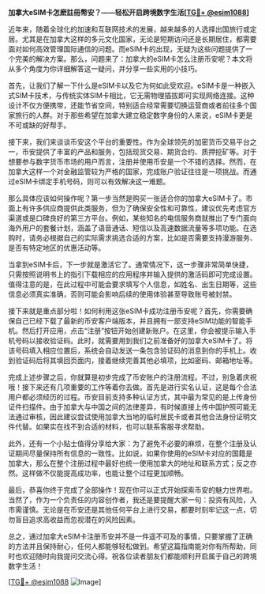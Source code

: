 **加拿大eSIM卡怎麽註冊幣安？——轻松开启跨境数字生活[[TG💪+ @esim1088](https://t.me/s/esim1088)]**

近年来，随着全球化的加速和互联网技术的发展，越来越多的人选择出国旅行或定居。尤其是在加拿大这样的多元文化国家，无论是短期访问还是长期居住，都需要面对如何高效管理国际通信的问题。而eSIM卡的出现，无疑为这些问题提供了一个完美的解决方案。那么，问题来了：加拿大的eSIM卡怎么注册币安呢？本文将从多个角度为你详细解答这一疑问，并分享一些实用的小技巧。

首先，让我们了解一下什么是eSIM卡以及它为何如此受欢迎。eSIM卡是一种嵌入式SIM卡技术，与传统实体SIM卡相比，它无需物理插拔即可实现网络连接。这种设计不仅方便携带，还能节省空间，特别适合经常需要切换运营商或者前往多个国家旅行的人群。对于那些希望在加拿大建立稳定数字身份的人来说，eSIM卡更是不可或缺的好帮手。

接下来，我们来谈谈币安这个平台的重要性。作为全球领先的加密货币交易平台之一，币安提供了丰富的产品和服务，包括现货交易、期货合约、质押挖矿等。对于想要参与数字货币市场的用户而言，注册并使用币安是一个不错的选择。然而，在加拿大这样一个对金融监管较为严格的国家，完成账户验证往往是一项挑战。而通过eSIM卡绑定手机号码，则可以有效解决这一难题。

那么具体应该如何操作呢？第一步当然是购买一张适合你的加拿大eSIM卡了。市面上有许多供应商提供此类服务，但为了确保安全性和可靠性，建议优先考虑官方渠道或是口碑良好的第三方平台。例如，某些知名的电信服务商就推出了专门面向海外用户的套餐计划，涵盖了语音通话、短信以及高速数据流量等多项功能。在选购时，请务必根据自己的实际需求挑选合适的方案，比如是否需要支持漫游服务、是否有特定地区的优惠活动等。

当拿到eSIM卡后，下一步就是激活它了。通常情况下，这一步骤非常简单快捷，只需按照说明书上的指引下载相应的应用程序并输入提供的激活码即可完成设置。值得注意的是，在此过程中可能会要求填写个人信息，如姓名、出生日期等，这些信息必须真实准确，否则可能会影响后续的使用体验甚至导致账号被封禁。

接下来就是重点部分啦！如何利用这张eSIM卡成功注册币安呢？首先，你需要确保自己已经下载了最新的币安客户端版本，并且拥有一部支持eSIM功能的智能手机。然后打开应用，点击“注册”按钮开始创建新账户。在这里，你会被提示输入手机号码以接收验证码。此时，就需要用到我们之前准备好的加拿大eSIM卡了。将该号码填入相应位置后，系统会自动发送一条包含验证码的消息到你的手机上。收到验证码后将其填回页面内，接着继续完善其他必填项，比如密码、邮箱地址等。

完成上述步骤之后，你就算是初步完成了币安账户的注册流程。不过，别急着庆祝哦！接下来还有几项重要的工作等着你去做。首先是进行实名认证，这是每个合法用户都必须经历的过程。币安目前支持多种认证方式，其中最为常见的是上传身份证件扫描件。由于加拿大与中国之间的法律差异，有时候直接上传中国护照可能无法通过审核，因此建议尝试使用加拿大当地的临时居民卡或者其他合法身份证明文件代替。如果实在找不到合适的材料，也可以联系客服寻求帮助。

此外，还有一个小贴士值得分享给大家：为了避免不必要的麻烦，在整个注册及认证期间尽量保持所有信息的一致性。比如说，如果你使用的eSIM卡对应的国籍是加拿大，那么在整个注册过程中最好也统一使用加拿大的地址和联系方式；反之亦然。这样做不仅能提高成功率，也能让整个过程更加顺畅。

最后，恭喜你终于完成了全部操作！现在你可以正式开始探索币安的魅力世界啦。当然了，作为一个负责任的内容创作者，我还是要提醒大家一句：投资有风险，入市需谨慎。无论是在币安还是其他任何平台上进行交易，都要时刻牢记这一点，切勿盲目追求高收益而忽视潜在的风险因素。

总之，通过加拿大eSIM卡注册币安并不是一件遥不可及的事情，只要掌握了正确的方法并且保持耐心，任何人都能够轻松做到。希望这篇指南能对你有所帮助，同时也欢迎随时向我提问交流心得。祝各位读者朋友们都能顺利开启属于自己的跨境数字生活！

[[TG💪+ @esim1088](https://t.me/s/esim1088) ![Image](https://i.postimg.cc/4NQfJmqS/Snipaste-2025-05-13-00-14-12.png)]